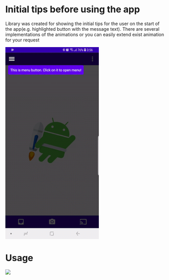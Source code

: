 # Initial tips before using the app

Library was created for showing the initial tips for the user on the start of the app(e.g. highlighted button with the message text). 
There are several implementations of the animations or you can easily extend exist animation for your request

![](example.gif)

# Usage

[![](https://jitpack.io/v/mpetlyuk/initial_tips.svg)](https://jitpack.io/#mpetlyuk/initial_tips)